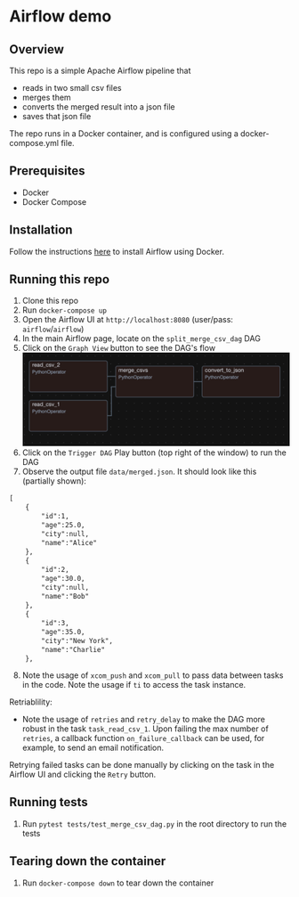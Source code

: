 # Airflow demo

##  Overview
This repo is a simple Apache Airflow pipeline that 
- reads in two small csv files
- merges them
- converts the merged result into a json file
- saves that json file

The repo runs in a Docker container, and is configured using a docker-compose.yml file.

##  Prerequisites
- Docker
- Docker Compose    

## Installation
Follow the instructions [here](https://airflow.apache.org/docs/apache-airflow/stable/howto/docker-compose/index.htmlt) to install Airflow using Docker.

## Running this repo
1. Clone this repo
2. Run `docker-compose up`
3. Open the Airflow UI at `http://localhost:8080` (user/pass: `airflow`/`airflow`)
4. In the main Airflow page, locate on the `split_merge_csv_dag` DAG
5. Click on the `Graph View` button to see the DAG's flow
![DAG Flow](assets/image.tasks.png)
6. Click on the `Trigger DAG` Play button (top right of the window) to run the DAG
7. Observe the output file `data/merged.json`.  It should look like this (partially shown):
```
[
    {
        "id":1,
        "age":25.0,
        "city":null,
        "name":"Alice"
    },
    {
        "id":2,
        "age":30.0,
        "city":null,
        "name":"Bob"
    },
    {
        "id":3,
        "age":35.0,
        "city":"New York",
        "name":"Charlie"
    },
```
8. Note the usage of `xcom_push` and `xcom_pull` to pass data between tasks in the code.  Note the usage if `ti` to access the task instance.

Retriablility:
- Note the usage of `retries` and `retry_delay` to make the DAG more robust in the task `task_read_csv_1`.  Upon failing the max number of `retries`, a callback function `on_failure_callback` can be used, for example, to send an email notification.

Retrying failed tasks can be done manually by clicking on the task in the Airflow UI and clicking the `Retry` button.

## Running tests
1. Run `pytest tests/test_merge_csv_dag.py` in the root directory to run the tests

##  Tearing down the container
1. Run `docker-compose down` to tear down the container
